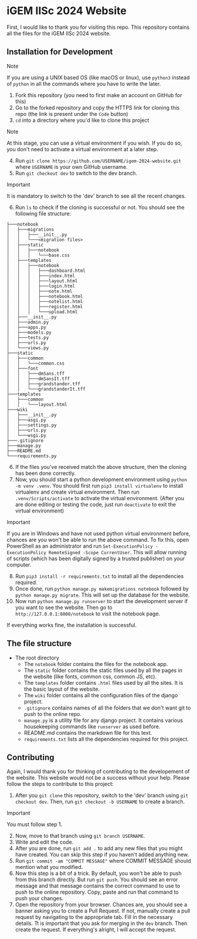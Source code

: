 # iGEM IISc 2024 Website
First, I would like to thank you for visiting this repo. This repository contains all the files for the iGEM IISc 2024 website.

## Installation for Development

> [!NOTE]
> If you are using a UNIX based OS (like macOS or linux), use ```python3``` instead of ```python``` in all the commands where you have to write the later.

1. Fork this repository (you need to first make an account on GitHub for this)
2. Go to the forked repository and copy the HTTPS link for cloning this repo (the link is present under the ```Code``` button)
3. ```cd``` into a directory where you'd like to clone this project
> [!NOTE]
> At this stage, you can use a virtual environment if you wish. If you do so, you don't need to activate a virtual environment at a later step.
4. Run ```git clone https://github.com/USERNAME/igem-2024-website.git``` where ```USERNAME``` is your own GitHub username.
5. Run ```git checkout dev``` to switch to the dev branch.

> [!IMPORTANT]
> It is mandatory to switch to the 'dev' branch to see all the recent changes.

6. Run ```ls``` to check if the cloning is successful or not. You should see the following file structure:

```
├───notebook
│   ├───migrations
│   │   ├───__init__.py
│   │   └───<migration files>
│   ├───static
│   │   ├───notebook
│   │   │   └───base.css
│   ├───templates
│   │   ├───notebook
│   │   │   ├───dashboard.html
│   │   │   ├───index.html
│   │   │   ├───layout.html
│   │   │   ├───login.html
│   │   │   ├───note.html
│   │   │   ├───notebook.html
│   │   │   ├───notelist.html
│   │   │   ├───register.html
│   │   │   └───upload.html
│   ├───__init__.py
│   ├───admin.py
│   ├───apps.py
│   ├───models.py
│   ├───tests.py
│   ├───urls.py
│   └───views.py
├───static
│   ├───common
│   │   └───common.css
│   ├───font
│   │   ├───dmSans.tff
│   │   ├───dmSansIt.tff
│   │   ├───grandstander.tff
│   │   └───grandstanderIt.tff
├───templates
│   ├───common
│   │   └───layout.html
├───wiki
│   ├───__init__.py
│   ├───asgi.py
│   ├───settings.py
│   ├───urls.py
│   └───wsgi.py
├───.gitignore
├───manage.py
├───README.md
└───requirements.py
```

6. If the files you've received match the above structure, then the cloning has been done correctly.
7. Now, you should start a python development environment using ```python -m venv .venv```. You should first run ```pip3 install virtualenv``` to install virtualenv and create virtual environment. Then run ```.venv/Scripts/activate``` to activate the virtual environment. (After you are done editing or testing the code, just run ```deactivate``` to exit the virtual environment)

> [!IMPORTANT]
> If you are in Windows and have not used python virtual environment before, chances are you won't be able to run the above command. To fix this, open PowerShell as an administrator and run ```Set-ExecutionPolicy -ExecutionPolicy RemoteSigned -Scope CurrentUser```. This will allow running of scripts (which has been digitally signed by a trusted publisher) on your computer.

8. Run ```pip3 install -r requirements.txt``` to install all the dependencies required.
9. Once done, run ```python manage.py makemigrations notebook``` followed by ```python manage.py migrate```. This will set up the database for the website.
10. Now run ```python manage.py runserver``` to start the development server if you want to see the website. Then go to ```http://127.0.0.1:8000/notebook``` to visit the notebook page.

If everything works fine, the installation is successful.

## The file structure

- The root directory
    - The ```notebook``` folder contains the files for the notebook app. 
    - The ```static``` folder contains the static files used by all the pages in the website (like fonts, common css, common JS, etc).
    - The ```templates``` folder contains ```.html``` files used by all the sites. It is the basic layout of the website.
    - The ```wiki``` folder contains all the configuration files of the django project.
    - ```.gitignore``` contains names of all the folders that we don't want git to push to the online repo.
    - ```manage.py``` is a utility file for any django project. It contains various housekeeping commands like ```runserver``` as used before.
    - README.md contains the markdown file for this text.
    -  ```requirements.txt``` lists all the dependencies required for this project.

## Contributing

Again, I would thank you for thinking of contributing to the developement of the website. This website would not be a success without your help. Please follow the steps to contribute to this project:
1. After you ```git clone``` this repository, switch to the 'dev' branch using ```git checkout dev```. Then, run ```git checkout -b USERNAME``` to create a branch.

> [!IMPORTANT]
> You must follow step 1.

2. Now, move to that branch using ```git branch USERNAME```.
4. Write and edit the code.
5. After you are done, run ```git add .``` to add any new files that you might have created. You can skip this step if you haven't added anything new.
6. Run ```git commit -am "COMMIT MESSAGE"``` where COMMIT MESSAGE should mention what you modified.
7. Now this step is a bit of a trick. By default, you won't be able to push from this branch directly. But run ```git push```. You should see an error message and that message contains the correct command to use to push to the online repository. Copy, paste and run that command to push your changes.
8. Open the repository from your browser. Chances are, you should see a banner asking you to create a Pull Request. If not, manually create a pull request by navigating to the appropriate tab. Fill in the necessary details. Tt is important that you ask for merging in the ```dev``` branch. Then create the request. If everything's alright, I will accept the request.
